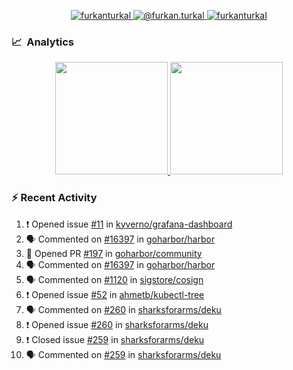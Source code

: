 <p align="center">
  <a href="https://linkedin.com/in/furkanturkal" target="blank">
    <img src="https://img.shields.io/badge/linkedin-%230077B5.svg?&style=for-the-badge&logo=linkedin&logoColor=white" alt="furkanturkal" />
  </a>
  <a href="https://medium.com/@furkan.turkal" target="blank">
    <img src="https://img.shields.io/badge/medium-%2312100E.svg?&style=for-the-badge&logo=medium&logoColor=white" alt="@furkan.turkal" />
  </a>
  <a href="https://twitter.com/furkanturkaI" target="blank">
    <img src="https://img.shields.io/badge/Twitter-1DA1F2?style=for-the-badge&logo=twitter&logoColor=white" alt="furkanturkaI" />
  </a>
</p>

### 📈 &nbsp;Analytics

<p align="center">
  <a href="https://coderstats.net/github/#Dentrax">
    <img height="180em" src="https://github-readme-stats-eight-theta.vercel.app/api?username=Dentrax&show_icons=true&theme=algolia&include_all_commits=true&count_private=true&line_height=26"/>
    <img height="180em" src="https://github-readme-stats-eight-theta.vercel.app/api/top-langs/?username=Dentrax&layout=compact&langs_count=8&theme=algolia&line_height=26"/>
  </a>
</p>

### :zap: Recent Activity

<!--START_SECTION:activity-->
1. ❗️ Opened issue [#11](https://github.com/kyverno/grafana-dashboard/issues/11) in [kyverno/grafana-dashboard](https://github.com/kyverno/grafana-dashboard)
2. 🗣 Commented on [#16397](https://github.com/goharbor/harbor/issues/16397) in [goharbor/harbor](https://github.com/goharbor/harbor)
3. 💪 Opened PR [#197](https://github.com/goharbor/community/pull/197) in [goharbor/community](https://github.com/goharbor/community)
4. 🗣 Commented on [#16397](https://github.com/goharbor/harbor/issues/16397) in [goharbor/harbor](https://github.com/goharbor/harbor)
5. 🗣 Commented on [#1120](https://github.com/sigstore/cosign/issues/1120) in [sigstore/cosign](https://github.com/sigstore/cosign)
6. ❗️ Opened issue [#52](https://github.com/ahmetb/kubectl-tree/issues/52) in [ahmetb/kubectl-tree](https://github.com/ahmetb/kubectl-tree)
7. 🗣 Commented on [#260](https://github.com/sharksforarms/deku/issues/260) in [sharksforarms/deku](https://github.com/sharksforarms/deku)
8. ❗️ Opened issue [#260](https://github.com/sharksforarms/deku/issues/260) in [sharksforarms/deku](https://github.com/sharksforarms/deku)
9. ❗️ Closed issue [#259](https://github.com/sharksforarms/deku/issues/259) in [sharksforarms/deku](https://github.com/sharksforarms/deku)
10. 🗣 Commented on [#259](https://github.com/sharksforarms/deku/issues/259) in [sharksforarms/deku](https://github.com/sharksforarms/deku)
<!--END_SECTION:activity-->
